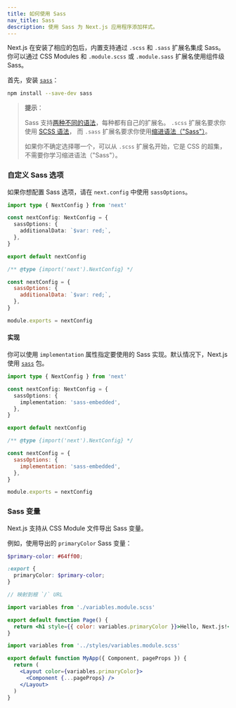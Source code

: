 ```yaml
---
title: 如何使用 Sass
nav_title: Sass
description: 使用 Sass 为 Next.js 应用程序添加样式。
---
```


Next.js 在安装了相应的包后，内置支持通过 `.scss` 和 `.sass` 扩展名集成 Sass。你可以通过 CSS Modules 和 `.module.scss` 或 `.module.sass` 扩展名使用组件级 Sass。

首先，安装 [`sass`](https://github.com/sass/sass)：

```bash
npm install --save-dev sass
```

> **提示**：
>
> Sass 支持[两种不同的语法](https://sass-lang.com/documentation/syntax)，每种都有自己的扩展名。
> `.scss` 扩展名要求你使用 [SCSS 语法](https://sass-lang.com/documentation/syntax#scss)，
> 而 `.sass` 扩展名要求你使用[缩进语法（"Sass"）](https://sass-lang.com/documentation/syntax#the-indented-syntax)。
>
> 如果你不确定选择哪一个，可以从 `.scss` 扩展名开始，它是 CSS 的超集，不需要你学习缩进语法（"Sass"）。

### 自定义 Sass 选项

如果你想配置 Sass 选项，请在 `next.config` 中使用 `sassOptions`。

```ts switcher
import type { NextConfig } from 'next'

const nextConfig: NextConfig = {
  sassOptions: {
    additionalData: `$var: red;`,
  },
}

export default nextConfig
```

```js switcher
/** @type {import('next').NextConfig} */

const nextConfig = {
  sassOptions: {
    additionalData: `$var: red;`,
  },
}

module.exports = nextConfig
```

#### 实现

你可以使用 `implementation` 属性指定要使用的 Sass 实现。默认情况下，Next.js 使用 [`sass`](https://www.npmjs.com/package/sass) 包。

```ts switcher
import type { NextConfig } from 'next'

const nextConfig: NextConfig = {
  sassOptions: {
    implementation: 'sass-embedded',
  },
}

export default nextConfig
```

```js switcher
/** @type {import('next').NextConfig} */

const nextConfig = {
  sassOptions: {
    implementation: 'sass-embedded',
  },
}

module.exports = nextConfig
```

### Sass 变量

Next.js 支持从 CSS Module 文件导出 Sass 变量。

例如，使用导出的 `primaryColor` Sass 变量：

```scss
$primary-color: #64ff00;

:export {
  primaryColor: $primary-color;
}
```

<AppOnly>

```jsx
// 映射到根 `/` URL

import variables from './variables.module.scss'

export default function Page() {
  return <h1 style={{ color: variables.primaryColor }}>Hello, Next.js!</h1>
}
```

</AppOnly>

<PagesOnly>

```jsx
import variables from '../styles/variables.module.scss'

export default function MyApp({ Component, pageProps }) {
  return (
    <Layout color={variables.primaryColor}>
      <Component {...pageProps} />
    </Layout>
  )
}
```

</PagesOnly>
